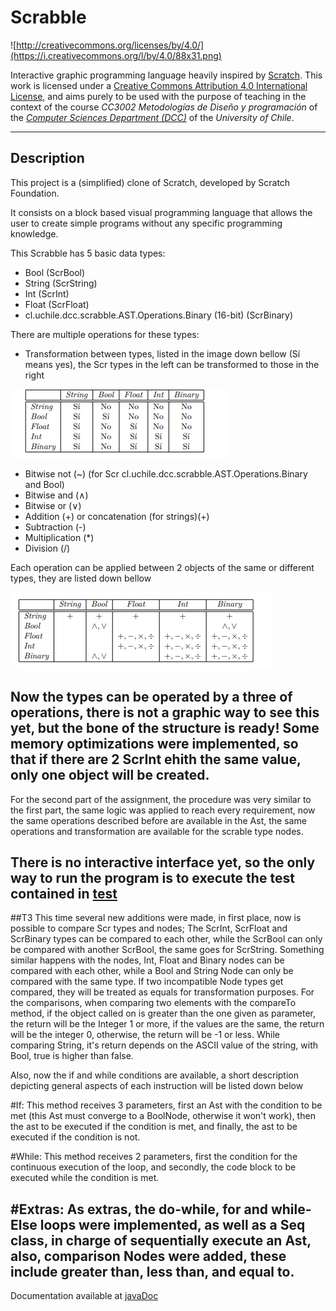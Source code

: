 # Scrabble

![http://creativecommons.org/licenses/by/4.0/](https://i.creativecommons.org/l/by/4.0/88x31.png)

Interactive graphic programming language heavily inspired by
[Scratch](https://scratch.mit.edu).
This work is licensed under a
[Creative Commons Attribution 4.0 International License](http://creativecommons.org/licenses/by/4.0/),
and aims purely to be used with the purpose of teaching in the context of the course
_CC3002 Metodologías de Diseño y programación_ of the
[_Computer Sciences Department (DCC)_](https://www.dcc.uchile.cl) of the
_University of Chile_.

---

## Description
This project is a (simplified) clone of Scratch, developed by Scratch Foundation.

It consists on a block based visual programming language that allows the user to create simple
programs without any specific programming knowledge.

This Scrabble has 5 basic data types:
- Bool (ScrBool)
- String (ScrString)
- Int (ScrInt)
- Float (ScrFloat)
- cl.uchile.dcc.scrabble.AST.Operations.Binary (16-bit) (ScrBinary)

There are multiple operations for these types:
- Transformation between types, listed in the image down bellow (Sí means yes), the Scr types in
  the left can be transformed to those in the right

![img.png](img.png)

- Bitwise not (~) (for Scr cl.uchile.dcc.scrabble.AST.Operations.Binary and Bool)
- Bitwise and (∧)
- Bitwise or (∨)
- Addition (+) or concatenation (for strings)(+)
- Subtraction (-)
- Multiplication (*)
- Division (/)

Each operation can be applied between 2 objects of the same or different types, they are listed down bellow

![img_1.png](img_1.png)

Now the types
can be operated by a three of operations, there is not a graphic way to see this yet, but the bone of the structure is ready!
Some memory optimizations were implemented, so that if there are 2 ScrInt ehith the same value, only one object will be created.
---
For the second part
of the assignment, the procedure was very similar to the first part, the same logic was applied to reach every requirement, now the same operations described before are available in the Ast, the same operations and transformation are available for the scrable type nodes.

There is no interactive interface yet,
so the only way to run the program is to execute the test contained in [test](src/test)
---
##T3
This time
several new additions were made, in first place, now is possible to compare Scr types and nodes;
The ScrInt, ScrFloat and ScrBinary types  can be compared to each other, while the 
ScrBool can only be compared with another ScrBool, the same goes for ScrString. Something similar
happens with the nodes, Int, Float and Binary nodes can be compared with each other, while a Bool and String Node
can only be compared with the same type. If two incompatible Node types get compared,
they will be treated as equals for transformation purposes.
For the comparisons, when comparing two elements with the compareTo method, if the object called on is greater than
the one given as parameter, the return will be the Integer 1 or more, if the values are the same, the return will be the
integer 0, otherwise, the return will be -1 or less.
While comparing String, it's return depends on the ASCII value of the string, with Bool, true is higher than false.

Also,
now the if and while conditions are available, a short description depicting general aspects of each instruction
will be listed down below

#If: 
This method receives 3 parameters, first an Ast with the condition to be met (this Ast must converge to a BoolNode, 
otherwise it won't work), then the ast to be executed if the condition is met, and finally, the ast to be executed if the condition is not.

#While:
This method receives 2 parameters, first the condition for the continuous execution of the loop, and secondly, the code block to be executed 
while the condition is met.


#Extras:
As extras,
the do-while, for and while-Else loops were implemented, as well as a Seq class, in charge of sequentially execute an Ast,
also, comparison Nodes were added, these include greater than, less than, and equal to.
---
Documentation available at [javaDoc](javadoc/index.html)